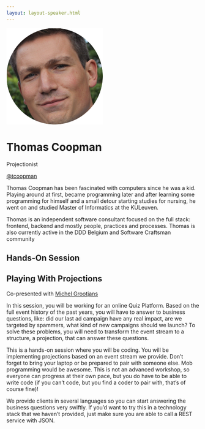 ```yaml
---
layout: layout-speaker.html
---
```

<div class="container section featured-speaker">
  <div class="row">
    <div class="col-xs-12 col-sm-2 img-container">
      <img class="speaker-page-img" src="../img/speakers/Thomas-Coopman-ON.png">
    </div>
    <div class="col-xs-12 col-sm-10 copy-container">
        <h1 class="speaker-header">Thomas Coopman</h1>
        <span class="speaker-subtitle">Projectionist</span>
        <p><a class="speaker-handle" href="https://twitter.com/tcoopman" target="_blank">@tcoopman</a></p>
        <p>Thomas Coopman has been fascinated with computers since he was a kid. Playing around at first, became programming later and after learning some programming for himself and a small detour starting studies for nursing, he went on and studied Master of Informatics at the KULeuven.</p>
        <p>Thomas is an independent software consultant focused on the full stack: frontend, backend and mostly people, practices and processes. Thomas is also currently active in the DDD Belgium and Software Craftsman community</p>
        <h2>Hands-On Session</h2>
        <h2 class="gold">Playing With Projections</h2>
        <p>Co-presented with <a href="michel-grootjans.html">Michel Grootjans</a></p>
        <p>In this session, you will be working for an online Quiz Platform. Based on the full event history of the past years, you will have to answer to business questions, like: did our last ad campaign have any real impact, are we targeted by spammers, what kind of new campaigns should we launch? To solve these problems, you will need to transform the event stream to a structure, a projection, that can answer these questions.</p>
        <p>This is a hands-on session where you will be coding. You will be implementing projections based on an event stream we provide. Don’t forget to bring your laptop or be prepared to pair with someone else. Mob programming would be awesome. This is not an advanced workshop, so everyone can progress at their own pace, but you do have to be able to write code (if you can’t code, but you find a coder to pair with, that’s of course fine)!</p>
        <p>We provide clients in several languages so you can start answering the business questions very swiftly. If you’d want to try this in a technology stack that we haven’t provided, just make sure you are able to call a REST service with JSON.</p>
    </div>
  </div>
</div>